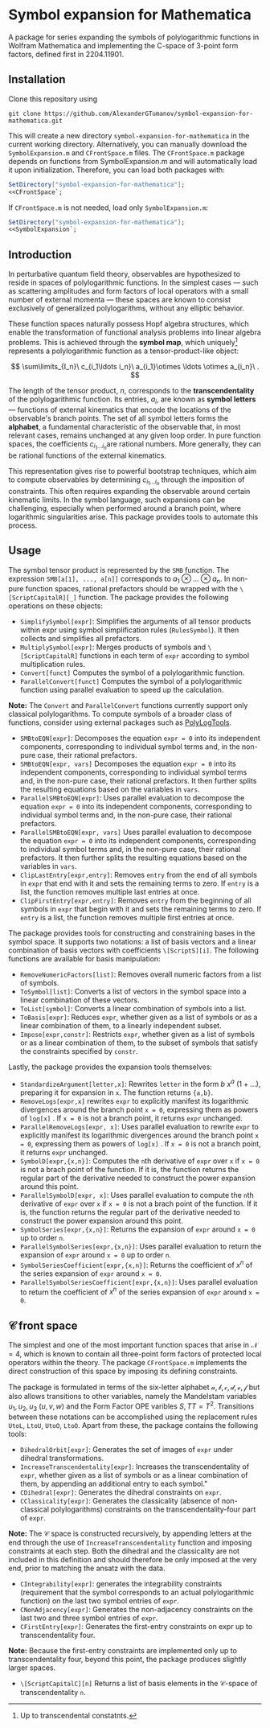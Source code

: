 # Symbol expansion for Mathematica
A package for series expanding the symbols of polylogarithmic functions in Wolfram Mathematica and implementing the C-space of 3-point form factors, defined first in 2204.11901.
## Installation
Clone this repository using
```console
git clone https://github.com/AlexanderGTumanov/symbol-expansion-for-mathematica.git
```
This will create a new directory ``symbol-expansion-for-mathematica`` in the current working directory. Alternatively, you can manually download the ``SymbolExpansion.m`` and  ``CFrontSpace.m`` files. The ``CFrontSpace.m`` package depends on functions from SymbolExpansion.m and will automatically load it upon initialization. Therefore, you can load both packages with:
```mathematica
SetDirectory["symbol-expansion-for-mathematica"];
<<CFrontSpace`;
```
If ``CFrontSpace.m`` is not needed, load only ``SymbolExpansion.m``:
```mathematica
SetDirectory["symbol-expansion-for-mathematica"];
<<SymbolExpansion`;
```
## Introduction
In perturbative quantum field theory, observables are hypothesized to reside in spaces of polylogarithmic functions. In the simplest cases — such as scattering amplitudes and form factors of local operators with a small number of external momenta — these spaces are known to consist exclusively of generalized polylogarithms, without any elliptic behavior.

These function spaces naturally possess Hopf algebra structures, which enable the transformation of functional analysis problems into linear algebra problems. This is achieved through the **symbol map**, which uniquely[^1] represents a polylogarithmic function as a tensor-product-like object:

$$
\sum\limits_{I_n}\ c_{i_1\ldots i_n}\ a_{i_1}\otimes \ldots \otimes a_{i_n}\ .
$$

The length of the tensor product, $n$, corresponds to the **transcendentality** of the polylogarithmic function. Its entries, $a_i$​, are known as **symbol letters** — functions of external kinematics that encode the locations of the observable's branch points. The set of all symbol letters forms the **alphabet**, a fundamental characteristic of the observable that, in most relevant cases, remains unchanged at any given loop order. In pure function spaces, the coefficients $c_{i_1\ldots i_n}$​​ are rational numbers. More generally, they can be rational functions of the external kinematics.

This representation gives rise to powerful bootstrap techniques, which aim to compute observables by determining $c_{i_1\ldots i_n}$ through the imposition of constraints. This often requires expanding the observable around certain kinematic limits. In the symbol language, such expansions can be challenging, especially when performed around a branch point, where logarithmic singularities arise. This package provides tools to automate this process.

## Usage
The symbol tensor product is represented by the ``SMB`` function. The expression ``SMB[a[1], ..., a[n]]`` corresponds to $a_1\otimes\ldots\otimes a_n$. In non-pure function spaces, rational prefactors should be wrapped with the ``\[ScriptCapitalR][_]`` function. The package provides the following operations on these objects:

* ``SimplifySymbol[expr]``: Simplifies the arguments of all tensor products within expr using symbol simplification rules (``RulesSymbol``). It then collects and simplifies all prefactors.
* ``MultiplySymbol[expr]``: Merges products of symbols and ``\[ScriptCapitalR]`` functions in each term of ``expr`` according to symbol multiplication rules.
* ``Convert[funct]`` Computes the symbol of a polylogarithmic function.
* ``ParallelConvert[funct]`` Computes the symbol of a polylogarithmic function using parallel evaluation to speed up the calculation.

**Note:** The ``Convert`` and ``ParallelConvert`` functions currently support only classical polylogarithms. To compute symbols of a broader class of functions, consider using external packages such as [PolyLogTools](https://gitlab.com/pltteam/plt).

* ``SMBtoEQN[expr]``: Decomposes the equation ``expr = 0`` into its independent components, corresponding to individual symbol terms and, in the non-pure case, their rational prefactors.
* ``SMBtoEQN[expr, vars]`` Decomposes the equation ``expr = 0`` into its independent components, corresponding to individual symbol terms and, in the non-pure case, their rational prefactors. It then further splits the resulting equations based on the variables in ``vars``.
* ``ParallelSMBtoEQN[expr]``: Uses parallel evaluation to decompose the equation ``expr = 0`` into its independent components, corresponding to individual symbol terms and, in the non-pure case, their rational prefactors.
* ``ParallelSMBtoEQN[expr, vars]`` Uses parallel evaluation to decompose the equation ``expr = 0`` into its independent components, corresponding to individual symbol terms and, in the non-pure case, their rational prefactors. It then further splits the resulting equations based on the variables in ``vars``.
* ``ClipLastEntry[expr,entry]``: Removes ``entry`` from the end of all symbols in ``expr`` that end with it and sets the remaining terms to zero. If ``entry`` is a list, the function removes multiple last entries at once.
* ``ClipFirstEntry[expr,entry]``: Removes ``entry`` from the beginning of all symbols in ``expr`` that begin with it and sets the remaining terms to zero. If ``entry`` is a list, the function removes multiple first entries at once.

The package provides tools for constructing and constraining bases in the symbol space. It supports two notations: a list of basis vectors and a linear combination of basis vectors with coefficients ``\[ScriptS][i]``. The following functions are available for basis manipulation:

* ``RemoveNumericFactors[list]``: Removes overall numeric factors from a list of symbols.
* ``ToSymbol[list]``: Converts a list of vectors in the symbol space into a linear combination of these vectors.
* ``ToList[symbol]``: Converts a linear combination of symbols into a list.
* ``ToBasis[expr]``: Reduces ``expr``, whether given as a list of symbols or as a linear combination of them, to a linearly independent subset.
* ``Impose[expr,constr]``: Restricts ``expr``, whether given as a list of symbols or as a linear combination of them, to the subset of symbols that satisfy the constraints specified by ``constr``.

Lastly, the package provides the expansion tools themselves:

* ``StandardizeArgument[letter,x]``: Rewrites ``letter`` in the form $b\ x^a\ (1 + \ldots)$, preparing it for expansion in ``x``. The function returns ``{a,b}``.
* ``RemoveLogs[expr,x]`` rewrites ``expr`` to explicitly manifest its logarithmic divergences around the branch point ``x = 0``, expressing them as powers of ``log[x]`` . If ``x = 0`` is not a branch point, it returns ``expr`` unchanged.
* ``ParallelRemoveLogs[expr, x]``: Uses parallel evaluation to rewrite ``expr`` to explicitly manifest its logarithmic divergences around the branch point ``x = 0``, expressing them as powers of ``log[x]`` . If ``x = 0`` is not a branch point, it returns ``expr`` unchanged.
* ``SymbolD[expr,{x,n}]``: Computes the ``n``th derivative of ``expr`` over ``x`` if ``x = 0`` is not a brach point of the function. If it is, the function returns the regular part of the derivative needed to construct the power expansion around this point.
* ``ParallelSymbolD[expr, x]``: Uses parallel evaluation to compute the ``n``th derivative of ``expr`` over ``x`` if ``x = 0`` is not a brach point of the function. If it is, the function returns the regular part of the derivative needed to construct the power expansion around this point.
* ``SymbolSeries[expr,{x,n}]``: Returns the expansion of ``expr`` around ``x = 0`` up to order ``n``.
* ``ParallelSymbolSeries[expr,{x,n}]``: Uses parallel evaluation to return the expansion of ``expr`` around ``x = 0`` up to order ``n``.
* ``SymbolSeriesCoefficient[expr,{x,n}]``: Returns the coefficient of $x^n$ of the series expansion of ``expr`` around ``x = 0``.
* ``ParallelSymbolSeriesCoefficient[expr,{x,n}]``: Uses parallel evaluation to return the coefficient of $x^n$ of the series expansion of ``expr`` around ``x = 0``.

## $\mathcal{C}$ front space

The simplest and one of the most important function spaces that arise in $\mathcal{N} = 4$, which is known to contain all three-point form factors of protected local operators within the theory. The package ``CFrontSpace.m`` implements the direct construction of this space by imposing its defining constraints.

The package is formulated in terms of the six-letter alphabet $\mathcal{a},\mathcal{b},\mathcal{c},\mathcal{d},\mathcal{e},\mathcal{f}$ but also allows transitions to other variables, namely the Mandelstam variables $u_1,u_2,u_3$ ($u,v,w$) and the Form Factor OPE varibles $S, TT = T^2$. Transitions between these notations can be accomplished using the replacement rules ``UtoL``, ``LtoU``, ``UtoO``, ``LtoO``. Apart from these, the package contains the following tools:

* ``DihedralOrbit[expr]``: Generates the set of images of ``expr`` under dihedral transformations.
* ``IncreaseTranscendentality[expr]``: Increases the transcendentality of ``expr``, whether given as a list of symbols or as a linear combination of them, by appending an additional entry to each symbol."
* ``CDihedral[expr]``: Generates the dihedral constraints on ``expr``.
* ``CClassicality[expr]``: Generates the classicality (absence of non-classical polylogarithms) constraints on the transcendentality-four part of ``expr``.

**Note:** The $\mathcal{C}$ space is constructed recursively, by appending letters at the end through the use of ``IncreaseTranscendentality`` function and imposing constraints at each step. Both the dihedral and the classicality are not included in this definition and should therefore be only imposed at the very end, prior to matching the ansatz with the data.

* ``CIntegrability[expr]``: generates the integrability constraints (requirement that the symbol corresponds to an actual polylogarithmic function) on the last two symbol entries of ``expr``.
* ``CNonAdjacency[expr]``: Generates the non-adjacency constraints on the last two and three symbol entries of ``expr``.
* ``CFirstEntry[expr]``: Generates the first-entry constraints on expr up to transcendentality four.

**Note:** Because the first-entry constraints are implemented only up to transcendentality four, beyond this point, the package produces slightly larger spaces.

* ``\[ScriptCapitalC][n]`` Returns a list of basis elements in the $\mathcal{C}$-space of transcendentality ``n``.

[^1]: Up to transcendental constatnts.
